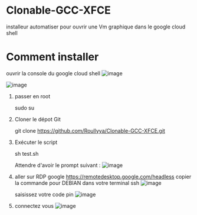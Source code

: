 # Clonable-GCC-XFCE
installeur automatiser pour ouvrir une Vm graphique dans le google cloud shell

# Comment installer

ouvrir la console du google cloud shell
![image](https://github.com/Roullyya/Clonable-GCC-XFCE/assets/143807591/868c6938-327d-4e0c-a41f-96d64d60e462)

![image](https://github.com/Roullyya/Clonable-GCC-XFCE/assets/143807591/fb68cfe6-7e4b-48e1-a41b-d5b8f4efa492)

1) passer en root

   sudo su

3) Cloner le dépot Git

   git clone https://github.com/Roullyya/Clonable-GCC-XFCE.git

5) Exécuter le script

   sh test.sh

   Attendre d'avoir le prompt suivant :
   ![image](https://github.com/Roullyya/Clonable-GCC-XFCE/assets/143807591/fc7b4c47-aa1a-4285-8634-2f1b9c7833aa)

7) aller sur RDP google https://remotedesktop.google.com/headless
   copier la commande pour DEBIAN dans votre terminal ssh
   ![image](https://github.com/Roullyya/Clonable-GCC-XFCE/assets/143807591/c244a605-8747-49a2-bf99-9ce743295148)

   saisissez votre code pin
   ![image](https://github.com/Roullyya/Clonable-GCC-XFCE/assets/143807591/9f0e8733-2763-4ff3-80e9-db0eced8ef12)

8) connectez vous
   ![image](https://github.com/Roullyya/Clonable-GCC-XFCE/assets/143807591/b2ae4602-1540-4602-9db8-4f6d21f0350f)

